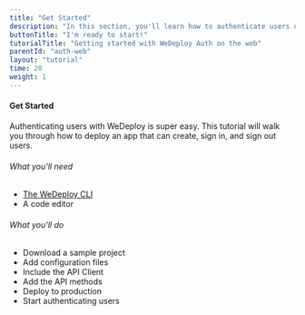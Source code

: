 ```yaml
---
title: "Get Started"
description: "In this section, you'll learn how to authenticate users on the web using the WeDeploy API Client."
buttonTitle: "I'm ready to start!"
tutorialTitle: "Getting started with WeDeploy Auth on the web"
parentId: "auth-web"
layout: "tutorial"
time: 20
weight: 1
---
```


#### Get Started

Authenticating users with WeDeploy is super easy. This tutorial will walk you through how to deploy an app that can create, sign in, and sign out users.

###### What you'll need

<ul class="checklist">
	<li><a href="https://wedeploy.com/docs/intro/using-the-command-line.html" target="_blank">The WeDeploy CLI</a></li>
	<li>A code editor</li>
</ul>

###### What you'll do

<ul class="checklist">
	<li>Download a sample project</li>
	<li>Add configuration files</li>
	<li>Include the API Client</li>
	<li>Add the API methods</li>
	<li>Deploy to production</li>
	<li>Start authenticating users</li>
</ul>

